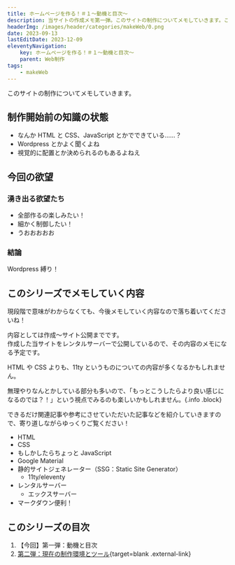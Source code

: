 ```yaml
---
title: ホームページを作る！＃１〜動機と目次〜
description: 当サイトの作成メモ第一弾。このサイトの制作についてメモしていきます。このサイトを作った動機やシリーズ記事の目次を公開しています。
headerImg: /images/header/categories/makeWeb/0.png
date: 2023-09-13
lastEditDate: 2023-12-09
eleventyNavigation:
    key: ホームページを作る！＃１〜動機と目次〜
    parent: Web制作
tags:
    - makeWeb
---
```


このサイトの制作についてメモしていきます。

## 制作開始前の知識の状態

-   なんか HTML と CSS、JavaScript とかでできている……？
-   Wordpress とかよく聞くよね
-   視覚的に配置とか決められるのもあるよねえ

## 今回の欲望

### 湧き出る欲望たち

-   全部作るの楽しみたい！
-   細かく制御したい！
-   うおおおおお

### 結論

Wordpress 縛り！

## このシリーズでメモしていく内容

現段階で意味がわからなくても、今後メモしていく内容なので落ち着いてくださいね！

内容としては作成〜サイト公開までです。  
作成した当サイトをレンタルサーバーで公開しているので、その内容のメモになる予定です。

HTML や CSS よりも、11ty というものについての内容が多くなるかもしれません。

無理やりなんとかしている部分も多いので、「もっとこうしたらより良い感じになるのでは？！」という視点でみるのも楽しいかもしれません。{.info .block}

できるだけ関連記事や参考にさせていただいた記事などを紹介していきますので、寄り道しながらゆっくりご覧ください！

-   HTML
-   CSS
-   もしかしたらちょっと JavaScript
-   Google Material
-   静的サイトジェネレーター（SSG：Static Site Generator）
    -   11ty/eleventy
-   レンタルサーバー
    -   エックスサーバー
-   マークダウン便利！

## このシリーズの目次

1. 【今回】第一弾：動機と目次
2. [第二弾：現在の制作環境とツール](/categories/makeWeb/1/){target=blank .external-link}
